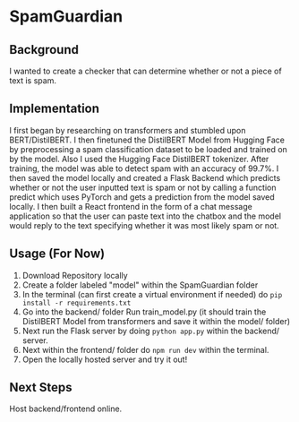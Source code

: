 # SpamGuardian

## Background
I wanted to create a checker that can determine whether or not a piece of text is spam. 

## Implementation
I first began by researching on transformers and stumbled upon BERT/DistilBERT. I then finetuned the DistilBERT Model from Hugging Face by preprocessing a spam classification dataset to be loaded and trained on by the model. Also I used the Hugging Face DistilBERT tokenizer. After training, the model was able to detect spam with an accuracy of 99.7%. I then saved the model locally and created a Flask Backend which predicts whether or not the user inputted text is spam or not by calling a function predict which uses PyTorch and gets a prediction from the model saved locally. I then built a React frontend in the form of a chat message application so that the user can paste text into the chatbox and the model would reply to the text specifying whether it was most likely spam or not.

## Usage (For Now)
1. Download Repository locally
2. Create a folder labeled "model" within the SpamGuardian folder
3. In the terminal (can first create a virtual environment if needed) do `pip install -r requirements.txt`
4. Go into the backend/ folder Run train_model.py (it should train the DistilBERT Model from transformers and save it within the model/ folder)
5. Next run the Flask server by doing `python app.py` within the backend/ server.
6. Next within the frontend/ folder do `npm run dev` within the terminal. 
7. Open the locally hosted server and try it out!

## Next Steps
Host backend/frontend online.